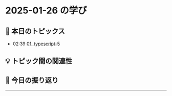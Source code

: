 # 2025-01-26 の学び

## 📝 本日のトピックス

- 02:39 [01. typescript-5](./01-typescript-5/)

## 💡 トピック間の関連性

## 📌 今日の振り返り

---